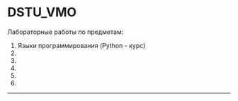 # DSTU_VMO
Лабораторные работы по предметам:
1. Языки программирования (Python -  курс)
2.
3. 
4. 
5.
6. 

---
